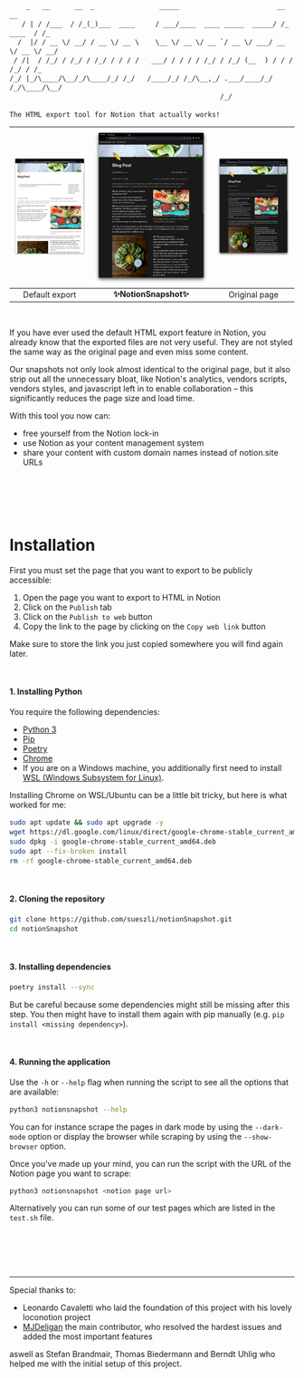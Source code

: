 ```
    _   __      __  _                _____                        __          __
   / | / /___  / /_(_)___  ____     / ___/____  ____ _____  _____/ /_  ____  / /_
  /  |/ / __ \/ __/ / __ \/ __ \    \__ \/ __ \/ __ `/ __ \/ ___/ __ \/ __ \/ __/
 / /|  / /_/ / /_/ / /_/ / / / /   ___/ / / / / /_/ / /_/ (__  ) / / / /_/ / /_
/_/ |_/\____/\__/_/\____/_/ /_/   /____/_/ /_/\__,_/ .___/____/_/ /_/\____/\__/
                                                    /_/

The HTML export tool for Notion that actually works!

```

| <img width="685" src="docs/assets/export.jpeg"> | <img width="685" src="docs/assets/snapshot.jpeg"> | <img width="685" src="docs/assets/original.jpeg"> |
| :---------------------------------------------: | :-----------------------------------------------: | :-----------------------------------------------: |
|                 Default export                  |              **✨NotionSnapshot✨**               |                   Original page                   |

<br>

If you have ever used the default HTML export feature in Notion, you already know that the exported files are not very useful. They are not styled the same way as the original page and even miss some content.

Our snapshots not only look almost identical to the original page, but it also strip out all the unnecessary bloat, like Notion's analytics, vendors scripts, vendors styles, and javascript left in to enable collaboration – this significantly reduces the page size and load time.

With this tool you now can:

- free yourself from the Notion lock-in
- use Notion as your content management system
- share your content with custom domain names instead of notion.site URLs

<br><br><br><br>

# Installation

First you must set the page that you want to export to be publicly accessible:

1. Open the page you want to export to HTML in Notion
2. Click on the `Publish` tab
3. Click on the `Publish to web` button
4. Copy the link to the page by clicking on the `Copy web link` button

Make sure to store the link you just copied somewhere you will find again later.

<br>

#### 1. Installing Python

You require the following dependencies:

- [Python 3](https://www.python.org/downloads/)
- [Pip](https://pip.pypa.io/en/stable/installation/)
- [Poetry](https://python-poetry.org/docs/#installing-with-the-official-installer)
- [Chrome](https://www.google.com/chrome/)
- If you are on a Windows machine, you additionally first need to install [WSL (Windows Subsystem for Linux)](https://learn.microsoft.com/en-us/windows/wsl/install).

Installing Chrome on WSL/Ubuntu can be a little bit tricky, but here is what worked for me:

```bash
sudo apt update && sudo apt upgrade -y
wget https://dl.google.com/linux/direct/google-chrome-stable_current_amd64.deb
sudo dpkg -i google-chrome-stable_current_amd64.deb
sudo apt --fix-broken install
rm -rf google-chrome-stable_current_amd64.deb
```

<br>

#### 2. Cloning the repository

```bash
git clone https://github.com/sueszli/notionSnapshot.git
cd notionSnapshot
```

<br>

#### 3. Installing dependencies

```bash
poetry install --sync
```

But be careful because some dependencies might still be missing after this step. You then might have to install them again with pip manually (e.g. `pip install <missing dependency>`).

<br>

#### 4. Running the application

Use the `-h` or `--help` flag when running the script to see all the options that are available:

```bash
python3 notionsnapshot --help
```

You can for instance scrape the pages in dark mode by using the `--dark-mode` option or display the browser while scraping by using the `--show-browser` option.

Once you've made up your mind, you can run the script with the URL of the Notion page you want to scrape:

```bash
python3 notionsnapshot <notion page url>
```

Alternatively you can run some of our test pages which are listed in the `test.sh` file.

<br><br><br><br>

---

Special thanks to:

- Leonardo Cavaletti who laid the foundation of this project with his lovely loconotion project
- [MJDeligan](https://github.com/MJDeligan) the main contributor, who resolved the hardest issues and added the most important features

aswell as Stefan Brandmair, Thomas Biedermann and Berndt Uhlig who helped me with the initial setup of this project.
